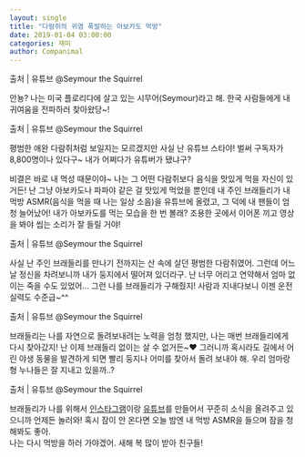```yaml
---
layout: single
title: "다람쥐의 귀염 폭발하는 아보카도 먹방"
date: 2019-01-04 03:00:00
categories: 재미
author: Companimal
---
```


출처 | 유튜브 @Seymour the Squirrel

안뇽? 나는 미국 플로리다에 살고 있는 시무어(Seymour)라고 해. 한국 사람들에게 내 귀여움을 전파하러 찾아왔당~!

출처 | 유튜브 @Seymour the Squirrel

평범한 애완 다람쥐처럼 보일지는 모르겠지만 사실 난 유튜브 스타야! 벌써 구독자가 8,800명이나 있다구~ 내가 어쩌다가 유튜버가 됐냐구?

비결은 바로 내 먹성 때문이야~ 나는 그 어떤 다람쥐보다 음식을 맛있게 먹을 자신이 있거든! 난 그냥 아보카도나 파파야 같은 걸 맛있게 먹었을 뿐인데 내 주인 브래들리가 내 먹방 ASMR(음식을 먹을 때 나는 일상 소음)을 유튜브에 올렸고, 그 덕에 내 팬들이 엄청 늘어났어! 내가 아보카도를 먹는 모습을 한 번 볼래? 조용한 곳에서 이어폰 끼고 영상을 봐야 씹는 소리가 잘 들릴 거야!

출처 | 유튜브 @Seymour the Squirrel

사실 난 주인 브래들리를 만나기 전까지는 산 속에 살던 평범한 다람쥐였어. 그런데 어느날 정신을 차려보니까 내가 둥지에서 떨어져 있더라구. 난 너무 어리고 연약해서 엄마 없이는 죽을 수도 있었어... 그런 나를 브래들리가 구해줬지! 사람과 지내다보니 이젠 운전 실력도 수준급~^^

출처 | 유튜브 @Seymour the Squirrel

브래들리는 나를 자연으로 돌려보내려는 노력을 엄청 했지만, 나는 매번 브래들리에게 다시 찾아갔지! 난 이제 브래들리 없이는 살 수 없거든~❤︎ 그러니까 혹시라도 길에서 어린 야생 동물을 발견하게 되면 빨리 둥지나 어미를 찾아서 돌려 보내야 해. 우리 엄마랑 형 누나들은 잘 지내고 있을까..?

출처 | 유튜브 @Seymour the Squirrel

브래들리가 나를 위해서 [인스타그램](https://www.instagram.com/seymour_the_squirrel/)이랑 [유튜브](https://www.youtube.com/user/bdeitemeyer/featured)를 만들어서 꾸준히 소식을 올려주고 있으니까 언제든 놀러와! 혹시 잠이 안 온다면 오늘 밤엔 내 먹방 ASMR을 들으며 잠을 청해봐도 좋아.  
 나는 다시 먹방을 하러 가야겠어. 새해 복 많이 받아 친구들!
